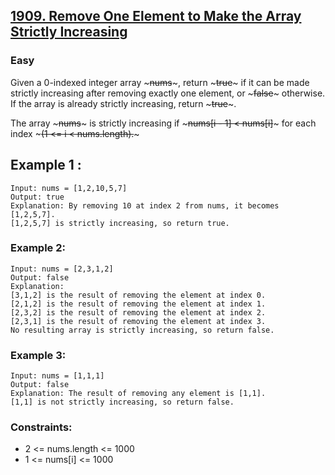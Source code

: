 
## [1909. Remove One Element to Make the Array Strictly Increasing](https://leetcode.com/problems/remove-one-element-to-make-the-array-strictly-increasing/description/)


### Easy

Given a 0-indexed integer array ~~~nums~~~, return ~~~true~~~ if it can be made strictly increasing after removing exactly one element, or ~~~false~~~ otherwise. If the array is already strictly increasing, return ~~~true~~~.

The array ~~~nums~~~ is strictly increasing if ~~~nums[i - 1] < nums[i]~~~ for each index ~~~(1 <= i < nums.length).~~~


## Example 1 :

~~~
Input: nums = [1,2,10,5,7]
Output: true
Explanation: By removing 10 at index 2 from nums, it becomes [1,2,5,7].
[1,2,5,7] is strictly increasing, so return true.
~~~

### Example 2:

~~~
Input: nums = [2,3,1,2]
Output: false
Explanation:
[3,1,2] is the result of removing the element at index 0.
[2,1,2] is the result of removing the element at index 1.
[2,3,2] is the result of removing the element at index 2.
[2,3,1] is the result of removing the element at index 3.
No resulting array is strictly increasing, so return false.
~~~

### Example 3:

~~~
Input: nums = [1,1,1]
Output: false
Explanation: The result of removing any element is [1,1].
[1,1] is not strictly increasing, so return false.
~~~

### Constraints:

- 2 <= nums.length <= 1000
- 1 <= nums[i] <= 1000
